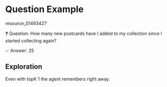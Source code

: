 # Question Example

resource_01493427

❓ Question:
How many new postcards have I added to my collection since I started collecting again?

✅ Answer: 25

## Exploration

Even with topK 1 the agent remembers right away.
